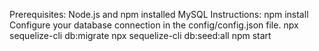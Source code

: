 Prerequisites:
Node.js and npm installed
MySQL
Instructions:
npm install
Configure your database connection in the config/config.json file.
npx sequelize-cli db:migrate
npx sequelize-cli db:seed:all
npm start
